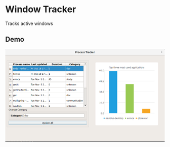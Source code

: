 # Window Tracker
Tracks active windows
## Demo
![alt text](https://github.com/Mysjkin/ActiveWindowTracker/blob/master/TrackerGUI/images/demo1.png)
